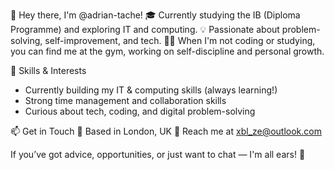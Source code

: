 👋 Hey there, I'm @adrian-tache!
🎓 Currently studying the IB (Diploma Programme) and exploring IT and computing.
💡 Passionate about problem-solving, self-improvement, and tech.
🏋️‍♂️ When I'm not coding or studying, you can find me at the gym, working on self-discipline and personal growth.

🔧 Skills & Interests
- Currently building my IT & computing skills (always learning!)
- Strong time management and collaboration skills
- Curious about tech, coding, and digital problem-solving

📫 Get in Touch
📍 Based in London, UK
📧 Reach me at xbl_ze@outlook.com

If you’ve got advice, opportunities, or just want to chat — I'm all ears! 🚀

<!---
adrian-tache/adrian-tache is a ✨ special ✨ repository because its `README.md` (this file) appears on your GitHub profile.
You can click the Preview link to take a look at your changes.
--->
